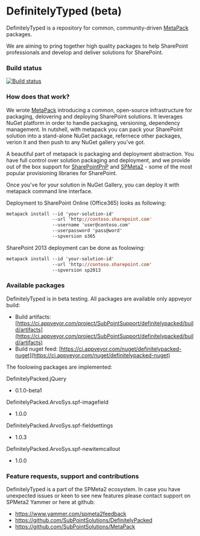 # DefinitelyTyped (beta)
DefinitelyTyped is a repository for common, community-driven [MetaPack](https://github.com/SubPointSolutions/MetaPack) packages. 

We are aiming to pring together high quality packages to help SharePoint professionals and develop and deliver solutions for SharePoint.

### Build status
[![Build status](https://ci.appveyor.com/api/projects/status/j56lcx0bfqsfg220?svg=true)](https://ci.appveyor.com/project/SubPointSupport/definitelypacked)


### How does that work?
We wrote [MetaPack](https://github.com/SubPointSolutions/MetaPack) introducing a common, open-source infrastructure for packaging, delovering and deploying SharePoint solutions.
It leverages NuGet platform in order to handle packaging, versioning, dependency management. In nutshell, with metapack you can pack your SharePoint solution into a stand-alone NuGet package, refernece other packages, verion it and then push to any NuGet gallery you've got.

A beautiful part of metapack is packaging and deployment abstraction. 
You have full control over solution packaging and deployment, and we provide out of the box support for [SharePointPnP](https://github.com/SharePoint/PnP) and [SPMeta2](https://github.com/SubPointSolutions/spmeta2) - some of the most popular provisioning libraries for SharePoint.

Once you've for your solution in NuGet Gallery, you can deploy it with metapack command line interface. 

Deployment to SharePoint Online (Office365) looks as following:

```ps
metapack install --id 'your-solution-id' 
                 --url 'http://contoso.sharepoint.com' 
                 --username 'user@contoso.com' 
                 --userpassword 'pass@word' 
                 --spversion o365
```

SharePoint 2013 deployment can be done as foolowing:

```ps
metapack install --id 'your-solution-id' 
                 --url 'http://contoso.sharepoint.com' 
                 --spversion sp2013
```


### Available packages
DefinitelyTyped is in beta testing. All packages are available only appveyor build:
* Build artifacts: [https://ci.appveyor.com/project/SubPointSupport/definitelypacked/build/artifacts](https://ci.appveyor.com/project/SubPointSupport/definitelypacked/build/artifacts)
* Build nuget feed: [https://ci.appveyor.com/nuget/definitelypacked-nuget](https://ci.appveyor.com/nuget/definitelypacked-nuget)

The foolowing packages are implemented:

DefinitelyPacked.jQuery
* 0.1.0-beta1


DefinitelyPacked.ArvoSys.spf-imagefield
* 1.0.0


DefinitelyPacked.ArvoSys.spf-fieldsettings
* 1.0.3


DefinitelyPacked.ArvoSys.spf-newitemcallout
* 1.0.0




### Feature requests, support and contributions

DefinitelyTyped is a part of the SPMeta2 ecosystem. In case you have unexpected issues or keen to see new features please contact support on SPMeta2 Yammer or here at github:

* https://www.yammer.com/spmeta2feedback
* https://github.com/SubPointSolutions/DefinitelyPacked
* https://github.com/SubPointSolutions/MetaPack